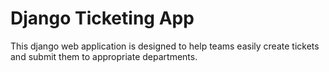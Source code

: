 # Django Ticketing App

This django web application is designed to help teams easily create tickets and submit them to appropriate departments.